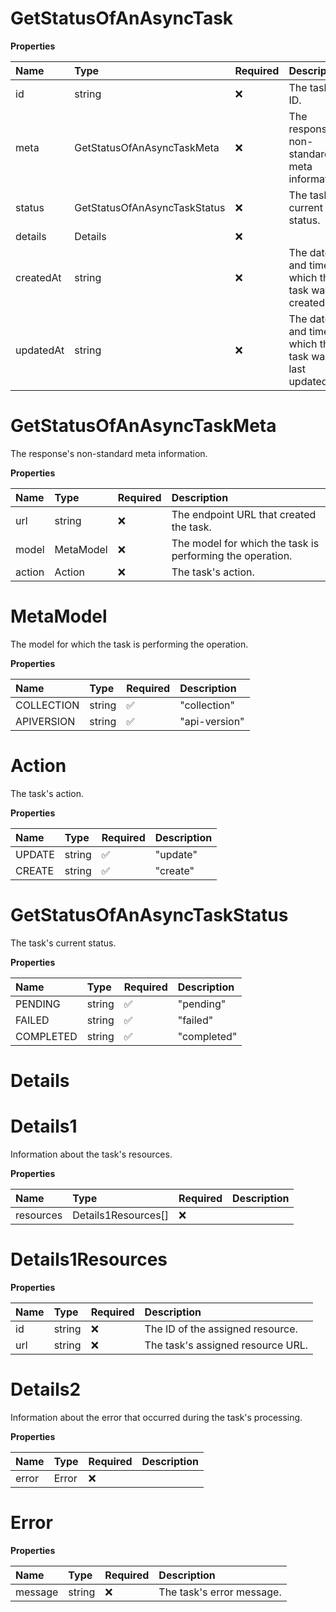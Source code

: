 # GetStatusOfAnAsyncTask

**Properties**

| Name      | Type                         | Required | Description                                           |
| :-------- | :--------------------------- | :------- | :---------------------------------------------------- |
| id        | string                       | ❌       | The task's ID.                                        |
| meta      | GetStatusOfAnAsyncTaskMeta   | ❌       | The response's non-standard meta information.         |
| status    | GetStatusOfAnAsyncTaskStatus | ❌       | The task's current status.                            |
| details   | Details                      | ❌       |                                                       |
| createdAt | string                       | ❌       | The date and time at which the task was created.      |
| updatedAt | string                       | ❌       | The date and time at which the task was last updated. |

# GetStatusOfAnAsyncTaskMeta

The response's non-standard meta information.

**Properties**

| Name   | Type      | Required | Description                                               |
| :----- | :-------- | :------- | :-------------------------------------------------------- |
| url    | string    | ❌       | The endpoint URL that created the task.                   |
| model  | MetaModel | ❌       | The model for which the task is performing the operation. |
| action | Action    | ❌       | The task's action.                                        |

# MetaModel

The model for which the task is performing the operation.

**Properties**

| Name       | Type   | Required | Description   |
| :--------- | :----- | :------- | :------------ |
| COLLECTION | string | ✅       | "collection"  |
| APIVERSION | string | ✅       | "api-version" |

# Action

The task's action.

**Properties**

| Name   | Type   | Required | Description |
| :----- | :----- | :------- | :---------- |
| UPDATE | string | ✅       | "update"    |
| CREATE | string | ✅       | "create"    |

# GetStatusOfAnAsyncTaskStatus

The task's current status.

**Properties**

| Name      | Type   | Required | Description |
| :-------- | :----- | :------- | :---------- |
| PENDING   | string | ✅       | "pending"   |
| FAILED    | string | ✅       | "failed"    |
| COMPLETED | string | ✅       | "completed" |

# Details

# Details1

Information about the task's resources.

**Properties**

| Name      | Type                | Required | Description |
| :-------- | :------------------ | :------- | :---------- |
| resources | Details1Resources[] | ❌       |             |

# Details1Resources

**Properties**

| Name | Type   | Required | Description                       |
| :--- | :----- | :------- | :-------------------------------- |
| id   | string | ❌       | The ID of the assigned resource.  |
| url  | string | ❌       | The task's assigned resource URL. |

# Details2

Information about the error that occurred during the task's processing.

**Properties**

| Name  | Type  | Required | Description |
| :---- | :---- | :------- | :---------- |
| error | Error | ❌       |             |

# Error

**Properties**

| Name    | Type   | Required | Description               |
| :------ | :----- | :------- | :------------------------ |
| message | string | ❌       | The task's error message. |

<!-- This file was generated by liblab | https://liblab.com/ -->
